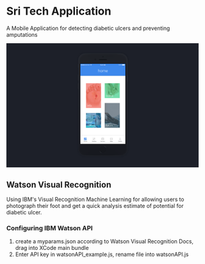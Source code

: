 # Sri Tech Application
A Mobile Application for detecting diabetic ulcers and preventing amputations

![Menu Page](src/assets/images/pada-menu.png)

## Watson Visual Recognition
Using IBM's Visual Recognition Machine Learning for allowing users to photograph their foot and get a quick analysis estimate of potential for diabetic ulcer.

### Configuring IBM Watson API
1. create a myparams.json according to Watson Visual Recognition Docs, drag into XCode main bundle
2. Enter API key in watsonAPI_example.js, rename file into watsonAPI.js
